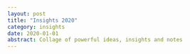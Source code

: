 ```yaml
---
layout: post
title: "Insights 2020" 
category: insights
date: 2020-01-01
abstract: Collage of powerful ideas, insights and notes
---
```


